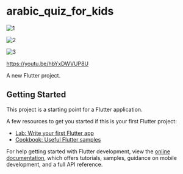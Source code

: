 # arabic_quiz_for_kids


![1](https://github.com/kalimaty/arabic_quiz_for_kids/assets/105967966/abdc18c0-6528-4ce2-b06b-748a1e7972ee)


![2](https://github.com/kalimaty/arabic_quiz_for_kids/assets/105967966/d98eb164-4744-415b-b381-cc6619bfde64)



![3](https://github.com/kalimaty/arabic_quiz_for_kids/assets/105967966/be430369-c000-45ff-aa11-b098e3eb8e04)



https://youtu.be/hbYxDWVUP8U

A new Flutter project.

## Getting Started

This project is a starting point for a Flutter application.

A few resources to get you started if this is your first Flutter project:

- [Lab: Write your first Flutter app](https://docs.flutter.dev/get-started/codelab)
- [Cookbook: Useful Flutter samples](https://docs.flutter.dev/cookbook)

For help getting started with Flutter development, view the
[online documentation](https://docs.flutter.dev/), which offers tutorials,
samples, guidance on mobile development, and a full API reference.
